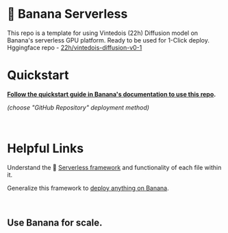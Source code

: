 
# 🍌 Banana Serverless

This repo is a template for using Vintedois (22h) Diffusion model on Banana's serverless GPU platform. Ready to be used for 1-Click deploy. Hggingface repo - [22h/vintedois-diffusion-v0-1](https://huggingface.co/22h/vintedois-diffusion-v0-1)

# Quickstart
**[Follow the quickstart guide in Banana's documentation to use this repo](https://docs.banana.dev/banana-docs/quickstart).** 

*(choose "GitHub Repository" deployment method)*

<br>

# Helpful Links
Understand the 🍌 [Serverless framework](https://docs.banana.dev/banana-docs/core-concepts/inference-server/serverless-framework) and functionality of each file within it.

Generalize this framework to [deploy anything on Banana](https://docs.banana.dev/banana-docs/resources/how-to-serve-anything-on-banana).

<br>

## Use Banana for scale.
